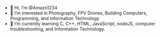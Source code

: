 - 👋 Hi, I’m @Amazn1234
- 👀 I’m interested in Photography, FPV Drones, Building Computers, Programming, and information Technology
- 🌱 I’m currently learning C, C++, HTML, JavaScript, nodeJS, computer troubleshooting, and Information Technology.

<!---
Amazn1234/Amazn1234 is a ✨ special ✨ repository because its `README.md` (this file) appears on your GitHub profile.
You can click the Preview link to take a look at your changes.
--->
